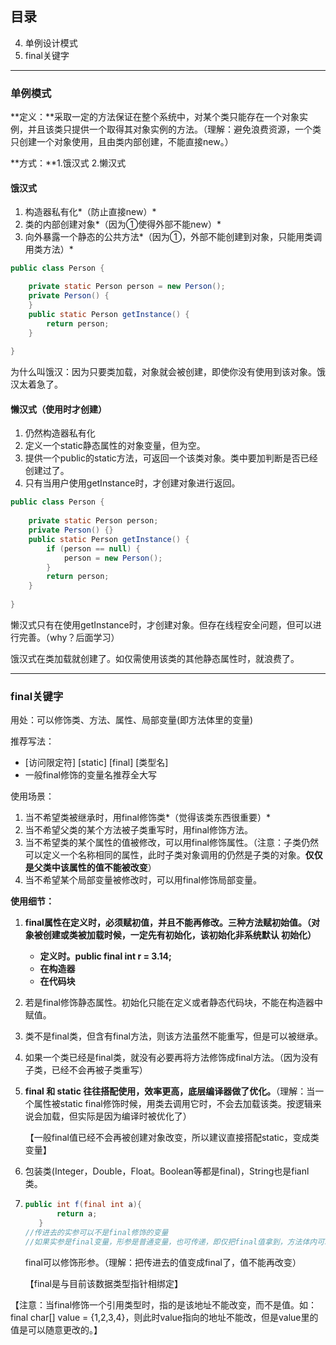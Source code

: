 ## 目录

4. 单例设计模式
5. final关键字

---

### 单例模式

**定义：**采取一定的方法保证在整个系统中，对某个类只能存在一个对象实例，并且该类只提供一个取得其对象实例的方法。（理解：避免浪费资源，一个类只创建一个对象使用，且由类内部创建，不能直接new。）

**方式：**1.饿汉式	2.懒汉式

 #### 饿汉式

1. 构造器私有化*（防止直接new）*
2. 类的内部创建对象*（因为①使得外部不能new）*
3. 向外暴露一个静态的公共方法*（因为①，外部不能创建到对象，只能用类调用类方法）*

```java
public class Person {

    private static Person person = new Person();
    private Person() {
    }
    public static Person getInstance() {
        return person;
    }
    
}
```



为什么叫饿汉：因为只要类加载，对象就会被创建，即使你没有使用到该对象。饿汉太着急了。

#### 懒汉式（使用时才创建）

1. 仍然构造器私有化
2. 定义一个static静态属性的对象变量，但为空。
3. 提供一个public的static方法，可返回一个该类对象。类中要加判断是否已经创建过了。
4. 只有当用户使用getInstance时，才创建对象进行返回。

```java
public class Person {
    
    private static Person person;
    private Person() {}
    public static Person getInstance() {
        if (person == null) {
            person = new Person();
        }
        return person;
    }
    
}
```

懒汉式只有在使用getInstance时，才创建对象。但存在线程安全问题，但可以进行完善。（why？后面学习）

饿汉式在类加载就创建了。如仅需使用该类的其他静态属性时，就浪费了。



---

### final关键字

用处：可以修饰类、方法、属性、局部变量(即方法体里的变量)

推荐写法：

- [访问限定符] [static] [final] [类型名]
- 一般final修饰的变量名推荐全大写

使用场景：

1. 当不希望类被继承时，用final修饰类*（觉得该类东西很重要）*
2. 当不希望父类的某个方法被子类重写时，用final修饰方法。
3. 当不希望类的某个属性的值被修改，可以用final修饰属性。（注意：子类仍然可以定义一个名称相同的属性，此时子类对象调用的仍然是子类的对象。**仅仅是父类中该属性的值不能被改变**）
4. 当不希望某个局部变量被修改时，可以用final修饰局部变量。

**使用细节：**

1. **final属性在定义时，必须赋初值，并且不能再修改。三种方法赋初始值。（对象被创建或类被加载时候，一定先有初始化，该初始化非系统默认 初始化）**
   
   - **定义时。public final int r = 3.14;**
   - **在构造器**
   - **在代码块**
   
2. 若是final修饰静态属性。初始化只能在定义或者静态代码块，不能在构造器中赋值。

3. 类不是final类，但含有final方法，则该方法虽然不能重写，但是可以被继承。

4. 如果一个类已经是final类，就没有必要再将方法修饰成final方法。（因为没有子类，已经不会再被子类重写）

5. **final 和 static 往往搭配使用，效率更高，底层编译器做了优化。**（理解：当一个属性被static final修饰时候，用类去调用它时，不会去加载该类。按逻辑来说会加载，但实际是因为编译时被优化了）

   【一般final值已经不会再被创建对象改变，所以建议直接搭配static，变成类变量】

6. 包装类(Integer，Double，Float。Boolean等都是final)，String也是fianl类。

7. ```java
   public int f(final int a){
          return a;
      }
   //传进去的实参可以不是final修饰的变量
   //如果实参是final变量，形参是普通变量，也可传递，即仅把final值拿到，方法体内可以任意修改。
   ```

   final可以修饰形参。（理解：把传进去的值变成final了，值不能再改变）

   【final是与目前该数据类型指针相绑定】




【注意：当final修饰一个引用类型时，指的是该地址不能改变，而不是值。如：final char[] value = {1,2,3,4}，则此时value指向的地址不能改，但是value里的值是可以随意更改的。】











